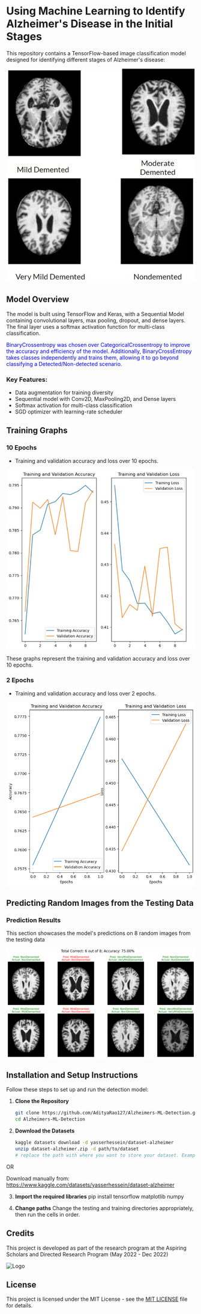 # Using Machine Learning to Identify Alzheimer's Disease in the Initial Stages

This repository contains a TensorFlow-based image classification model designed for identifying different stages of Alzheimer's disease:
 
![Different Types of Alzheimer's](ReadMe_Images/types_of_alz.jpg) 

## Model Overview


The model is built using TensorFlow and Keras, with a Sequential Model containing convolutional layers, max pooling, dropout, and dense layers. The final layer uses a softmax activation function for multi-class classification.

<span style="color:blue">BinaryCrossentropy was chosen over CategoricalCrossentropy to improve the accuracy and efficiency of the model. Additionally, BinaryCrossEntropy takes classes independently and trains them, allowing it to go beyond classifying a Detected/Non-detected scenario. </span>
 

### Key Features:

- Data augmentation for training diversity
- Sequential model with Conv2D, MaxPooling2D, and Dense layers
- Softmax activation for multi-class classification
- SGD optimizer with learning-rate scheduler

## Training Graphs

### 10 Epochs

- Training and validation accuracy and loss over 10 epochs. 

![Training Accuracy and Loss Graphs](ReadMe_Images/training_graphs_ten.jpg)

These graphs represent the training and validation accuracy and loss over 10 epochs. 

### 2 Epochs

- Training and validation accuracy and loss over 2 epochs. 

![Training Accuracy and Loss Graphs](ReadMe_Images/training_graphs_two.png)


## Predicting Random Images from the Testing Data

### Prediction Results

This section showcases the model's predictions on 8 random images from the testing data

![Random Image Predictions](ReadMe_Images/random_image_predictions.png)

## Installation and Setup Instructions

Follow these steps to set up and run the detection model:

1. **Clone the Repository**
   ```bash
   git clone https://github.com/AdityaRao127/Alzheimers-ML-Detection.git
   cd Alzheimers-ML-Detection

2. **Download the Datasets**
   ```bash
   kaggle datasets download -d yasserhessein/dataset-alzheimer
   unzip dataset-alzheimer.zip -d path/to/dataset
   # replace the path with where you want to store your dataset. Example: "C:\Users\bob\Downloads\Alzheimers_Proj"

  OR 

  Download manually from: https://www.kaggle.com/datasets/yasserhessein/dataset-alzheimer

3. **Import the required libraries**
    pip install tensorflow matplotlib numpy

4. **Change paths**
    Change the testing and training directories appropriately, then run the cells in order. 

## Credits

This project is developed as part of the research program at the Aspiring Scholars and Directed Research Program (May 2022 - Dec 2022)

![Logo](ReadMe_Images/asdrp.jpg)

## License

This project is licensed under the MIT License - see the [MIT LICENSE](LICENSE) file for details.

